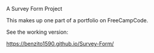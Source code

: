 A Survey Form Project

This makes up one part of a portfolio on FreeCampCode.

See the working version:

https://benzito1590.github.io/Survey-Form/